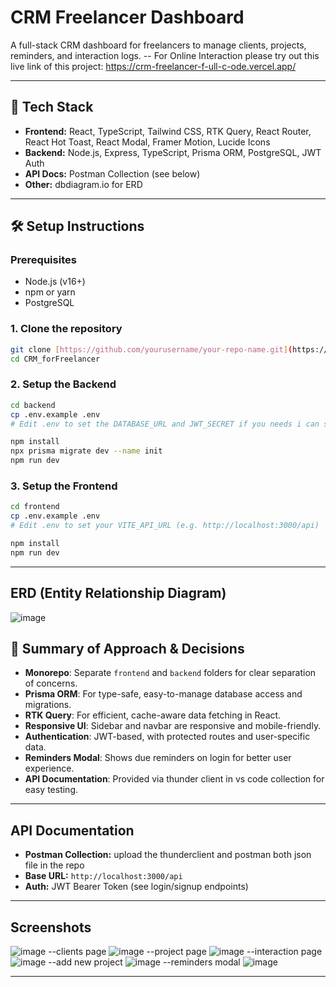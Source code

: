 
# CRM Freelancer Dashboard

A full-stack CRM dashboard for freelancers to manage clients, projects, reminders, and interaction logs.
-- For Online Interaction please try out this live link of this project:
https://crm-freelancer-f-ull-c-ode.vercel.app/

---

## 🚀 Tech Stack

- **Frontend:** React, TypeScript, Tailwind CSS, RTK Query, React Router, React Hot Toast, React Modal, Framer Motion, Lucide Icons
- **Backend:** Node.js, Express, TypeScript, Prisma ORM, PostgreSQL, JWT Auth
- **API Docs:** Postman Collection (see below)
- **Other:** dbdiagram.io for ERD

---

## 🛠️ Setup Instructions

### Prerequisites

- Node.js (v16+)
- npm or yarn
- PostgreSQL

### 1. Clone the repository

```sh
git clone [https://github.com/yourusername/your-repo-name.git](https://github.com/Ashraf-ul-I/CRM_forFreelancer.git)
cd CRM_forFreelancer
```

### 2. Setup the Backend

```sh
cd backend
cp .env.example .env
# Edit .env to set the DATABASE_URL and JWT_SECRET if you needs i can share my .env file also

npm install
npx prisma migrate dev --name init
npm run dev
```

### 3. Setup the Frontend

```sh
cd frontend
cp .env.example .env
# Edit .env to set your VITE_API_URL (e.g. http://localhost:3000/api)

npm install
npm run dev
```

---

## ERD (Entity Relationship Diagram)

![image](https://github.com/user-attachments/assets/3b660811-6343-4227-8975-876ce1f061b5)


## 📝 Summary of Approach & Decisions

- **Monorepo**: Separate `frontend` and `backend` folders for clear separation of concerns.
- **Prisma ORM**: For type-safe, easy-to-manage database access and migrations.
- **RTK Query**: For efficient, cache-aware data fetching in React.
- **Responsive UI**: Sidebar and navbar are responsive and mobile-friendly.
- **Authentication**: JWT-based, with protected routes and user-specific data.
- **Reminders Modal**: Shows due reminders on login for better user experience.
- **API Documentation**: Provided via thunder client in vs code collection for easy testing.

---

##  API Documentation

- **Postman Collection:** upload the thunderclient and postman both json file in the repo
- **Base URL:** `http://localhost:3000/api`
- **Auth:** JWT Bearer Token (see login/signup endpoints)

---

##  Screenshots

![image](https://github.com/user-attachments/assets/808d9399-2d63-4fd5-99d1-8635b3a64756)
--clients page
![image](https://github.com/user-attachments/assets/77057811-f1fe-4f39-80ff-0a78d99a89a9)
--project page
![image](https://github.com/user-attachments/assets/b6940fec-d4fa-428d-98eb-a044587e0e59)
--interaction page
![image](https://github.com/user-attachments/assets/1fca50f6-63cd-4e6c-ad48-b5bcf72fe710)
--add new project
![image](https://github.com/user-attachments/assets/17328af0-cf50-4fc6-aba6-189c75eae718)
--reminders modal
![image](https://github.com/user-attachments/assets/f103b96b-4c23-47fa-b425-37823f428bfb)



---

